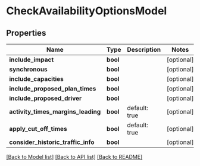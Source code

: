 # CheckAvailabilityOptionsModel

## Properties
Name | Type | Description | Notes
------------ | ------------- | ------------- | -------------
**include_impact** | **bool** |  | [optional] 
**synchronous** | **bool** |  | [optional] 
**include_capacities** | **bool** |  | [optional] 
**include_proposed_plan_times** | **bool** |  | [optional] 
**include_proposed_driver** | **bool** |  | [optional] 
**activity_times_margins_leading** | **bool** | default: true | [optional] 
**apply_cut_off_times** | **bool** | default: true | [optional] 
**consider_historic_traffic_info** | **bool** |  | [optional] 

[[Back to Model list]](../README.md#documentation-for-models) [[Back to API list]](../README.md#documentation-for-api-endpoints) [[Back to README]](../README.md)


